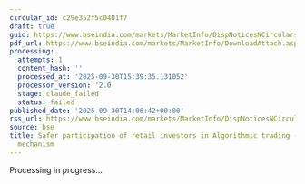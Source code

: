 ```yaml
---
circular_id: c29e352f5c0401f7
draft: true
guid: https://www.bseindia.com/markets/MarketInfo/DispNoticesNCirculars.aspx?Noticeid={9046186A-051E-4D62-9563-9D2BCB7E901C}&noticeno=20250930-74&dt=09/30/2025&icount=74&totcount=104&flag=0
pdf_url: https://www.bseindia.com/markets/MarketInfo/DownloadAttach.aspx?id=20250930-74&attachedId=3d18a842-9b67-4298-bc8d-057459991333
processing:
  attempts: 1
  content_hash: ''
  processed_at: '2025-09-30T15:39:35.131052'
  processor_version: '2.0'
  stage: claude_failed
  status: failed
published_date: '2025-09-30T14:06:42+00:00'
rss_url: https://www.bseindia.com/markets/MarketInfo/DispNoticesNCirculars.aspx?Noticeid={9046186A-051E-4D62-9563-9D2BCB7E901C}&noticeno=20250930-74&dt=09/30/2025&icount=74&totcount=104&flag=0
source: bse
title: Safer participation of retail investors in Algorithmic trading - Kill Switch
  mechanism
---
```


Processing in progress...